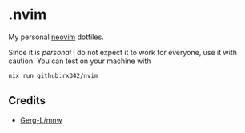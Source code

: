 # .nvim

My personal [neovim](https://neovim.io/) dotfiles.

Since it is _personal_ I do not expect it to work for everyone, use it with caution.
You can test on your machine with

```bash
nix run github:rx342/nvim
```

## Credits

- [Gerg-L/mnw](https://github.com/Gerg-L/mnw)
